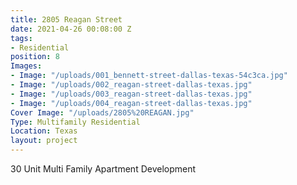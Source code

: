 ```yaml
---
title: 2805 Reagan Street
date: 2021-04-26 00:08:00 Z
tags:
- Residential
position: 8
Images:
- Image: "/uploads/001_bennett-street-dallas-texas-54c3ca.jpg"
- Image: "/uploads/002_reagan-street-dallas-texas.jpg"
- Image: "/uploads/003_reagan-street-dallas-texas.jpg"
- Image: "/uploads/004_reagan-street-dallas-texas.jpg"
Cover Image: "/uploads/2805%20REAGAN.jpg"
Type: Multifamily Residential
Location: Texas
layout: project
---
```


30 Unit Multi Family Apartment Development

